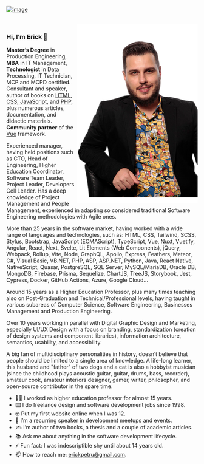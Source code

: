 [![image](https://user-images.githubusercontent.com/242274/227365985-706bc49a-ceac-4c34-bd22-09f383f4328d.png)](https://profile.codersrank.io/user/erickpetru)

<br />

<img align="right" src="https://github.com/ErickPetru/ErickPetru/blob/master/erick-petrucelli.png?v=202112201855" alt="Erick Petrucelli’s shot taken at The Developer’s Conference Sao Paulo 2019" width="318px" />

### Hi, I’m Erick 👋

**Master’s Degree** in Production Engineering, **MBA** in IT Management, **Technologist** in Data Processing, IT Technician, MCP and MCPD certified. Consultant and speaker, author of books on [HTML, CSS, JavaScript](https://www.nteditora.com.br/e-tecnico/ver-produto?id=ImPD%2Fk0%3D), and [PHP](https://www.nteditora.com.br/e-tecnico/ver-produto?id=ImPC%2Bk4%3D), plus numerous articles, documentation, and didactic materials. **Community partner** of the [Vue](https://vuejs.org/about/team.html) framework.

Experienced manager, having held positions such as CTO, Head of Engineering, Higher Education Coordinator, Software Team Leader, Project Leader, Developers Cell Leader. Has a deep knowledge of Project Management and People Management, experienced in adapting so considered traditional Software Engineering methodologies with Agile ones.

More than 25 years in the software market, having worked with a wide range of languages and technologies, such as: HTML, CSS, Tailwind, SCSS, Stylus, Bootstrap, JavaScript (ECMAScript), TypeScript, Vue, Nuxt, Vuetify, Angular, React, Next, Svelte, Lit Elements (Web Components), jQuery, Webpack, Rollup, Vite, Node, GraphQL, Apollo, Express, Feathers, Meteor, C#, Visual Basic, VB.NET, PHP, ASP, ASP.NET, Python, Java, React Native, NativeScript, Quasar, PostgreSQL, SQL Server, MySQL/MariaDB, Oracle DB, MongoDB, Firebase, Prisma, Sequelize, ChartJS, TreeJS, Storybook, Jest, Cypress, Docker, GitHub Actions, Azure, Google Cloud...

Around 15 years as a Higher Education Professor, plus many times teaching also on Post-Graduation and Technical/Professional levels, having taught in various subareas of Computer Science, Software Engineering, Businesses Management and Production Engineering.

Over 10 years working in parallel with Digital Graphic Design and Marketing, especially UI/UX Design with a focus on branding, standardization (creation of design systems and component libraries), information architecture, semantics, usability, and accessibility.

A big fan of multidisciplinary personalities in history, doesn’t believe that people should be limited to a single area of knowledge. A life-long learner, this husband and "father" of two dogs and a cat is also a hobbyist musician (since the childhood plays acoustic guitar, guitar, drums, bass, recorder), amateur cook, amateur interiors designer, gamer, writer, philosopher, and open-source contributor in the spare time.

- 👨‍🏫 I worked as higher education professor for almost 15 years.
- ⌨️ I do freelance design and software development jobs since 1998.
- 🤓 Put my first website online when I was 12.
- 💬 I’m a recurring speaker in development meetups and events.
- ✍️ I’m author of two books, a thesis and a couple of academic articles.
- 📚 Ask me about anything in the software development lifecycle.
- ⚡ Fun fact: I was indescriptible shy until about 14 years old.
- 📫 How to reach me: [erickpetru@gmail.com](mailto:erickpetru@gmail.com).
